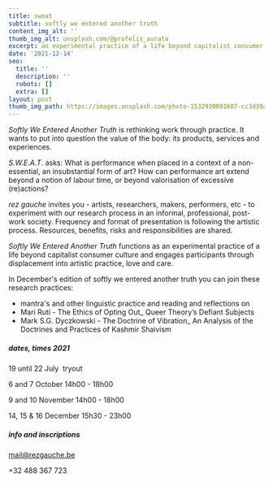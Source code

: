 ```yaml
---
title: sweat
subtitle: softly we entered another truth
content_img_alt: ''
thumb_img_alt: unsplash.com/@profelis_aurata
excerpt: an experimental practice of a life beyond capitalist consumer culture
date: '2021-12-14'
seo:
  title: ''
  description: ''
  robots: []
  extra: []
layout: post
thumb_img_path: https://images.unsplash.com/photo-1532930091607-cc3d39a4f35f?ixlib=rb-1.2.1&ixid=MnwxMjA3fDB8MHxwaG90by1wYWdlfHx8fGVufDB8fHx8&auto=format&fit=crop&w=870&q=80
---
```

*Softly We Entered Another Truth* is rethinking work through practice. It wants to put into question the value of the body: its products, services and experiences.

*S.W.E.A.T*. asks: What is performance when placed in a context of a non-essential, an insubstantial form of art? How can performance art extend beyond a notion of labour time, or beyond valorisation of excessive (re)actions?

*rez gauche* invites you - artists, researchers, makers, performers, etc - to experiment with our research process in an informal, professional, post-work society. Frequency and format of presentation is following the artistic process. Resources, benefits, risks and responsibilities are shared.

*Softly We Entered Another Truth* functions as an experimental practice of a life beyond capitalist consumer culture and engages participants through displacement into artistic practice, love and care.

In December's edition of softly we entered another truth
you can join these research practices:
- mantra's and other linguistic practice
and reading and reflections on
- Mari Ruti - The Ethics of Opting Out_ Queer Theory’s Defiant Subjects
- Mark S.G. Dyczkowski - The Doctrine of Vibration_ An Analysis of the Doctrines and Practices of Kashmir Shaivism


##### dates, times 2021

19 until 22 July 
tryout

6 and 7 October
14h00 - 18h00

9 and 10 November
14h00 - 18h00

14, 15 & 16 December
15h30 - 23h00

##### info and inscriptions

mail@rezgauche.be

+32 488 367 723
